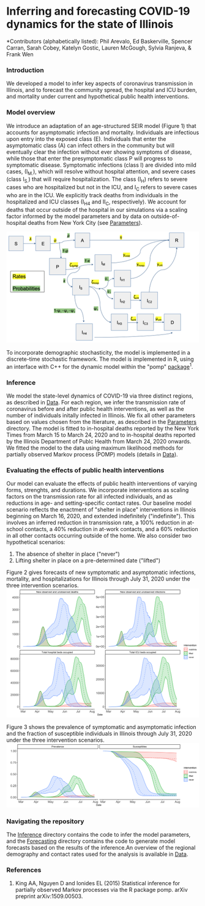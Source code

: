 # Inferring and forecasting COVID-19 dynamics for the state of Illinois

*Contributors (alphabetically listed): Phil Arevalo, Ed Baskerville, Spencer Carran, Sarah Cobey, Katelyn Gostic, Lauren McGough, Sylvia Ranjeva, & Frank Wen 

### Introduction 
We developed a model to infer key aspects of coronavirus transmission in Illinois, and to forecast the community spread, the hospital and ICU burden, and mortality under current and hypothetical public health interventions. 

### Model overview
We introduce an adaptation of an age-structured SEIR model (Figure 1) that accounts for asymptomatic infection and mortality. Individuals are infectious upon entry into the exposed class (E). Individuals that enter the asymptomatic class (A) can infect others in the community but will eventually clear the infection without ever showing symptoms of disease, while those that enter the presymptomatic class P will progress to symptomatic disease. Symptomatic infections (class I) are divided into mild cases, (I<sub>M.</sub>), which will resolve without hospital attention, and severe cases (class I<sub>S.</sub>) that will require hospitalization. The class (I<sub>H</sub>) refers to severe cases who are hospitalized but not in the ICU, and I<sub>C</sub> refers to severe cases who are in the ICU. We explicitly track deaths from individuals in the hospitalized and ICU classes (I<sub>H4</sub> and II<sub>C</sub>, respectively). We account for deaths that occur outside of the hospital in our simulations via a scaling factor informed by the model parameters and by data on outside-of-hospital deaths from New York City (see [Parameters](./Parameters)).

![Model schematic](model_diagram.png)

To incorporate demographic stochasticity, the model is implemented in a discrete-time stochastic framework.
The model is implemented in R, using an interface with C++ for the dynamic model within the "pomp" [package](http://kingaa.github.io/pomp/install.html)<sup>1</sup>.

### Inference
We model the state-level dynamics of COVID-19 via three distinct regions, as described in [Data](./Data). For each region, we infer the transmission rate of coronavirus before and after public health interventions, as well as the number of individuals initally infected in Illinois. We fix all other parameters based on values chosen from the ltierature, as described in the [Parameters](./Parameters) directory. 
The model is fitted to in-hospital deaths reported by the New York Times from March 15 to March 24, 2020 and to in-hospital deaths reported by the Illinois Department of Publc Health from March 24, 2020 onwards. We fitted the model to the data using maximum likelihood methods for partially observed Markov process (POMP) models (details in [Data](./Data)).

### Evaluating the effects of public health interventions
Our model can evaluate the effects of public health interventions of varying forms, strenghts, and durations. 
We incorporate interventions as scaling factors on the transmission rate for all infected individuals, and as reductions in  age- and setting-specific contact rates. Our baseline model scenario reflects the enactment of "shelter in place" interventions in Illinois beginning on March 16, 2020, and extended indefinitely ("indefinite"). This involves an inferred reduction in transmission rate, a 100% reduction in at-school contacts, a 40% reduction in at-work contacts, and a 60% reduction in all other contacts occurring outside of the home. We also consider two hypothetical scenarios:

1. The absence of shelter in place ("never")
2. Lifting shelter in place on a pre-determined date ("lifted")

Figure 2 gives forecasts of new symptomatic and asymptomatic infections, mortality, and hospitalizations for Illinois through July 31, 2020 under the three intervention scenarios.
![Illinois projections](./Forecasting/plots/summary_1_outputs.png)

Figure 3 shows the prevalence of symptomatic and asymptomatic infection and the fraction of susceptible individuals in Illinois through July 31, 2020 under the three intervention scenarios. 
![Illinois projections](./Forecasting/plots/summary_2_outputs.png)

### Navigating the repository 
The [Inference](./Inference) directory contains the code to infer the model parameters, and the [Forecasting](./Forecasting) directory contains the code to generate model forecasts based on the results of the inference.An overview of the regional demography and contact rates used for the analysis is available in [Data](./Data).

  
### References
1. King AA, Nguyen D and Ionides EL (2015) Statistical inference for partially observed Markov processes via the R package pomp. arXiv preprint arXiv:1509.00503.


